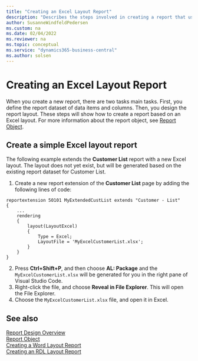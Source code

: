 ```yaml
---
title: "Creating an Excel Layout Report"
description: "Describes the steps involved in creating a report that uses an Excel layout."
author: SusanneWindfeldPedersen
ms.custom: na
ms.date: 02/04/2022
ms.reviewer: na
ms.topic: conceptual
ms.service: "dynamics365-business-central"
ms.author: solsen
---
```


# Creating an Excel Layout Report

When you create a new report, there are two tasks main tasks. First, you define the report dataset of data items and columns. Then, you design the report layout. These steps will show how to create a report based on an Excel layout. For more information about the report object, see [Report Object](devenv-report-object.md).

## Create a simple Excel layout report

The following example extends the **Customer List** report with a new Excel layout. The layout does not yet exist, but will be generated based on the existing report dataset for Customer List. 

1. Create a new report extension of the **Customer List** page by adding the following lines of code: 

```al
reportextension 50101 MyExtendedCustList extends "Customer - List"
{
    ...
    rendering
    {
        layout(LayoutExcel)
        {
            Type = Excel;
            LayoutFile = 'MyExcelCustomerList.xlsx';
        }
    }
}
```

2. Press **Ctrl+Shift+P**, and then choose **AL: Package** and the `MyExcelCustomerList.xlsx` will be generated for you in the right pane of Visual Studio Code. 
1. Right-click the file, and choose **Reveal in File Explorer**. This will open the File Explorer.
1. Choose the `MyExcelCustomerList.xlsx` file, and open it in Excel.


## See also

[Report Design Overview](devenv-report-design-overview.md)  
[Report Object](devenv-report-object.md)  
[Creating a Word Layout Report](devenv-howto-report-layout.md)  
[Creating an RDL Layout Report](devenv-howto-rdl-report-layout.md)  